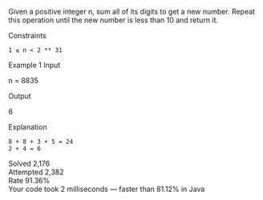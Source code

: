 Given a positive integer n, sum all of its digits to get a new number. Repeat this operation until the new number is less than 10 and return it.

Constraints

    1 ≤ n < 2 ** 31

Example 1
Input

n = 8835

Output

6

Explanation

    8 + 8 + 3 + 5 = 24
    2 + 4 = 6

Solved 2,176  
Attempted 2,382  
Rate 91.36%  
Your code took 2 milliseconds — faster than 81.12% in Java